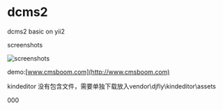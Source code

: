 dcms2
=====

dcms2 basic on yii2

screenshots

![screenshots](http://www.cmsboom.com/upload/post/201405/162804d3b1jxnoxmgi4oi1.png)

demo:[www.cmsboom.com](http://www.cmsboom.com)

kindeditor 没有包含文件，需要单独下载放入vendor\djfly\kindeditor\assets

000

